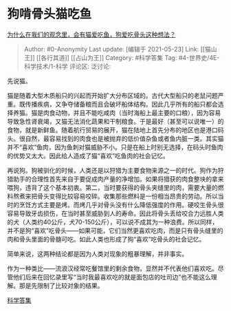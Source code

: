 # 狗啃骨头猫吃鱼
[为什么在我们的观念里，会有猫爱吃鱼，狗爱吃骨头这种想法？](https://www.zhihu.com/question/65918134/answer/431226031)

> Author: #0-Anonymity
> Last update: [编辑于 2021-05-23]
> Link: [[猫山王]] [[各行其道]] [[占山为王]]
> Category: #科学答集
> Tag: #4-世界史/4E-科学技术/1-科学
> 评论区:
> 泛讨论:

先说猫。

猫是随着大型木质船只的兴起而开始扩大分布区域的。古代大型船只的老鼠问题严重。既传播疾病，又争夺储备粮而且会破坏船体结构。因此几乎所有的船只都会选择养猫。猫是肉食动物，并且不能吃咸肉（当时海船上最主要的口粮），因为容易导致急性肾衰竭，又猫无法消化蔬果和干制粮食。于是最好（甚至可以说唯一）的食物，就是新鲜鱼。随着航行贸易的展开，猫在陆地上首先分布的地区也是港口码头。很自然，最容易找到的肉食也是被抛弃的低价值杂鱼或者鱼内脏一类。其实猫并不“喜欢”鱼肉，因为鱼刺对猫威胁不小。只是在船上时别无选择，在码头时鱼肉的优势又太大。因此给人造成了猫“喜欢”吃鱼肉的社会记忆。

再说狗。狗被驯化的时候，人类还是以狩猎为主要食物来源之一的时代。狗作为狩猎助手的合理性首先来自于要促成肉产量的净增加。如果将猎获的肉食整块的拿来喂狗，违背了这个基本初衷。第二，当时要获得的骨头夹缝里的肉，需要大量的燃料熬煮来把骨头变得比较容易咬碎。收集那些燃料是一份相当昂贵的劳动。所以当时的烹饪方式主要是烤。而烤几乎对骨头没有什么降低强度的作用。硬咬生骨头很容易导致牙齿损伤，在当时甚至威胁到人的寿命。因此将骨头丢给咬合力远胜人类的犬（人类约40公斤，犬70-150公斤），可以说不成其为一种浪费。所以同样，并不是狗“喜欢”吃骨头——如果可能，它们当然更喜欢吃肉，而是只有骨头缝里的肉和骨头里面的骨髓可吃。如此人类也形成了狗“喜欢”吃骨头的社会记忆。

简单来说，这两种结论都是因为人类对现象的粗暴理解，并非事实。

作为一种类比——流浪汉经常吃餐馆里的剩余食物，显然并不代表他们喜欢吃。尽管他们后来在回忆录里写“当时我最喜欢吃的就是面包店的吐司边”也不能这么理解。那是先限制了比较对象的结果。

[科学答集](https://zhihu.com/collection/304168613)
